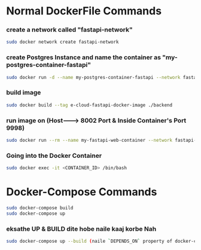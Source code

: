 # Normal DockerFile Commands

### create a network called "fastapi-network"
```bash
sudo docker network create fastapi-network
```

### create Postgres Instance and name the container as "my-postgres-container-fastapi"
```bash
sudo docker run -d --name my-postgres-container-fastapi --network fastapi-network -e POSTGRES_USER=postgres -e POSTGRES_PASSWORD=postgres -e POSTGRES_DB=e_cloud_learniverse_db postgres:17
```

### build image
```bash
sudo docker build --tag e-cloud-fastapi-docker-image ./backend
```

### run image on (Host---> 8002 Port & Inside Container's Port 9998)
```bash
sudo docker run --rm --name my-fastapi-web-container --network fastapi-network --publish 8002:9998 -v $(pwd)/backend/.env_docker:/web_app/.env e-cloud-fastapi-docker-image
```

### Going into the Docker Container
```bash
sudo docker exec -it <CONTAINER_ID> /bin/bash
```

# Docker-Compose Commands
```bash
sudo docker-compose build
sudo docker-compose up
```

### eksathe UP & BUILD dite hobe naile kaaj korbe Nah
```bash
sudo docker-compose up --build (naile `DEPENDS_ON` property of docker-compose er ta kaaj kore Nah)
```